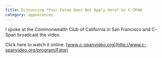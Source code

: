 ```yaml
---
title: Discussing *Your Fatwa Does Not Apply Here* on C-SPAN
category: appearances
---
```

I spoke at the Commonwealth Club of California in San Francisco and C-Span broadcast the video.

Click here to watch it online: [www.c-spanvideo.org](http://www.c-spanvideo.org/program/Fatw)

